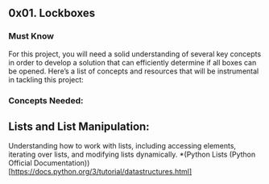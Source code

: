 ## 0x01. Lockboxes

### Must Know
For this project, you will need a solid understanding of several key concepts in order to develop a solution that can efficiently determine if all boxes can be opened. Here’s a list of concepts and resources that will be instrumental in tackling this project:

### Concepts Needed:

## Lists and List Manipulation:
Understanding how to work with lists, including accessing elements, iterating over lists, and modifying lists dynamically.
*(Python Lists (Python Official Documentation)) [https://docs.python.org/3/tutorial/datastructures.html]


